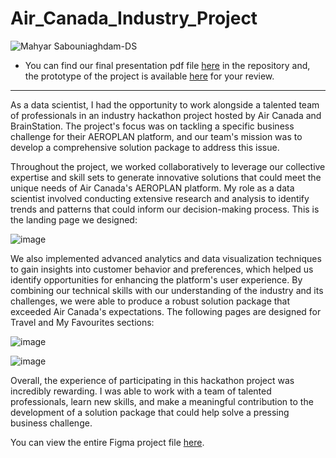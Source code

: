 # Air_Canada_Industry_Project


 
![Mahyar Sabouniaghdam-DS](https://user-images.githubusercontent.com/122119114/225489900-72aa2589-abc7-4d12-9ebc-5f4fb003ea56.jpg)

- You can find our final presentation pdf file [here](https://github.com/mahyarsab/Air_Canada_Industry_Project/blob/main/Air_Canada_Industry_Project_Presentation.pdf) in the repository and, the prototype of the project is available [here](https://www.figma.com/proto/BYRpQEkosEHEAz9eOCtllj/Air_Canada_BrainStation_Hackathon_Industry_Project_Vandelay_Solutions?page-id=34%3A206&node-id=12-2372&viewport=199%2C206%2C0.17&scaling=min-zoom&starting-point-node-id=12%3A2372) for your review.

---

As a data scientist, I had the opportunity to work alongside a talented team of professionals in an industry hackathon project hosted by Air Canada and BrainStation. The project's focus was on tackling a specific business challenge for their AEROPLAN platform, and our team's mission was to develop a comprehensive solution package to address this issue.

Throughout the project, we worked collaboratively to leverage our collective expertise and skill sets to generate innovative solutions that could meet the unique needs of Air Canada's AEROPLAN platform. My role as a data scientist involved conducting extensive research and analysis to identify trends and patterns that could inform our decision-making process. This is the landing page we designed:

![image](https://user-images.githubusercontent.com/122119114/225491163-d6c7b729-8d78-43bd-b039-e04c0ab1fd0a.png)

We also implemented advanced analytics and data visualization techniques to gain insights into customer behavior and preferences, which helped us identify opportunities for enhancing the platform's user experience. By combining our technical skills with our understanding of the industry and its challenges, we were able to produce a robust solution package that exceeded Air Canada's expectations. The following pages are designed for Travel and My Favourites sections:

![image](https://user-images.githubusercontent.com/122119114/225491221-0611f485-5afa-4026-b938-f928e4e60cef.png)

![image](https://user-images.githubusercontent.com/122119114/225491298-e54a2a4a-2bb1-4760-86a8-544b99facd3a.png)

Overall, the experience of participating in this hackathon project was incredibly rewarding. I was able to work with a team of talented professionals, learn new skills, and make a meaningful contribution to the development of a solution package that could help solve a pressing business challenge.

You can view the entire Figma project file [here](https://www.figma.com/file/BYRpQEkosEHEAz9eOCtllj/Air_Canada_BrainStation_Hackathon_Industry_Project_Vandelay_Solutions?t=fWVQPYmcQaV5X2io-1).








